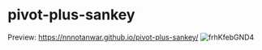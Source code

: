 # pivot-plus-sankey
Preview: https://nnnotanwar.github.io/pivot-plus-sankey/
![frhKfebGND4](https://user-images.githubusercontent.com/45505986/142383264-15690623-838a-4ff0-afd8-cb5917c1af28.jpg)
